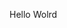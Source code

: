 Hello Wolrd




































































































































































































































































































































































































































































































































































































































































































































































































































































































































































































































































































































































































































































































































































































































































































































































































































































































































































































































































































































































































































































































































































































































































































































































































































































































































































































































































































































































































































































































































































































































































































































































































































































































































































































































































































































































































































































































































































































































































































































































































































































































































































































































































































































































































































































































































































































































































































































































































































































































































































































































































































































































































































































































































































































































































































































































































































































































































































































































































